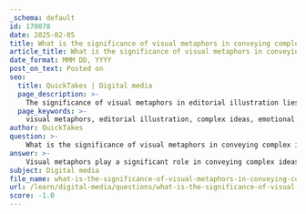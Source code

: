 ```yaml
---
_schema: default
id: 170078
date: 2025-02-05
title: What is the significance of visual metaphors in conveying complex ideas?
article_title: What is the significance of visual metaphors in conveying complex ideas?
date_format: MMM DD, YYYY
post_on_text: Posted on
seo:
  title: QuickTakes | Digital media
  page_description: >-
    The significance of visual metaphors in editorial illustration lies in their ability to simplify complex ideas, engage emotions, enhance narratives, encourage metaphorical thinking, and set the mood, thereby effectively communicating intricate concepts.
  page_keywords: >-
    visual metaphors, editorial illustration, complex ideas, emotional engagement, narrative enhancement, metaphorical thinking, audience connection, simplified imagery, abstract concepts, color and composition
author: QuickTakes
question: >-
    What is the significance of visual metaphors in conveying complex ideas?
answer: >-
    Visual metaphors play a significant role in conveying complex ideas in editorial illustration. They serve as powerful tools that allow artists to represent abstract concepts through concrete imagery, thereby creating deeper connections with the audience. Here are some key points highlighting their significance:\n\n1. **Simplification of Complex Ideas**: Visual metaphors can distill intricate concepts into easily understandable images. For instance, an illustration of a person drowning in paperwork can symbolize the overwhelming nature of modern work life. This representation makes the idea more relatable and accessible to viewers.\n\n2. **Emotional Engagement**: By using visual metaphors, illustrators can evoke emotions and invite viewers to engage with the content on a more personal level. The imagery can resonate with the audience's experiences, making the message more impactful.\n\n3. **Enhancement of Narrative**: Visual metaphors complement the accompanying text by enhancing the narrative. They can provide context, emphasize key themes, and add layers of meaning that enrich the overall message of the editorial piece.\n\n4. **Encouragement of Metaphorical Thinking**: Illustrations that employ visual metaphors encourage viewers to think metaphorically. This can lead to a deeper understanding of the subject matter, as audiences are prompted to interpret the imagery and draw connections to the text.\n\n5. **Setting the Mood**: The use of color, perspective, and composition in visual metaphors can set the mood for the article. This helps to create an atmosphere that aligns with the intended message, further engaging the audience.\n\nIn summary, visual metaphors are essential in editorial illustration as they transform abstract ideas into relatable imagery, foster emotional connections, enhance narratives, encourage metaphorical thinking, and set the mood for the content. These elements collectively contribute to the effectiveness of editorial illustrations in communicating complex ideas.
subject: Digital media
file_name: what-is-the-significance-of-visual-metaphors-in-conveying-complex-ideas.md
url: /learn/digital-media/questions/what-is-the-significance-of-visual-metaphors-in-conveying-complex-ideas
score: -1.0
---
```


&nbsp;